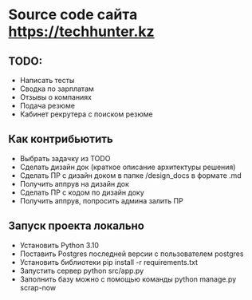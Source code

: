 # Source code сайта https://techhunter.kz

## TODO:
 - Написать тесты
 - Сводка по зарплатам
 - Отзывы о компаниях
 - Подача резюме
 - Кабинет рекрутера с поиском резюме

## Как контрибьютить
 - Выбрать задачку из TODO
 - Сделать дизайн док (краткое описание архитектуры решения)
 - Сделать ПР с дизайн доком в папке /design_docs в формате .md
 - Получить аппрув на дизайн док
 - Сделать ПР с кодом по дизайн доку
 - Получить аппрув, попросить админа залить ПР

## Запуск проекта локально
 - Установить Python 3.10
 - Поставить Postgres последней версии с пользователем postgres
 - Установить библиотеки pip install -r requirements.txt
 - Запустить сервер python src/app.py
 - Заполнить базу можно с помощью команды python manage.py scrap-now

